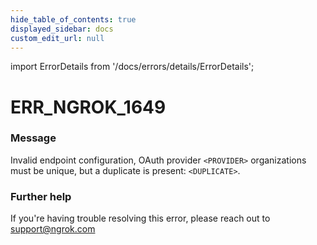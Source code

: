 ```yaml
---
hide_table_of_contents: true
displayed_sidebar: docs
custom_edit_url: null
---
```


import ErrorDetails from '/docs/errors/details/ErrorDetails';

# ERR_NGROK_1649

### Message
Invalid endpoint configuration, OAuth provider `<PROVIDER>` organizations must be unique, but a duplicate is present: `<DUPLICATE>`.

### Further help
If you're having trouble resolving this error, please reach out to [support@ngrok.com](mailto:support@ngrok.com?subject=Help%20with%20ERR_NGROK_1649)

<ErrorDetails error='err_ngrok_1649' />
